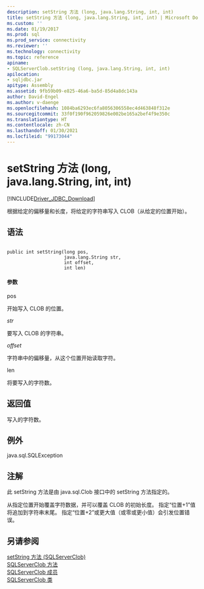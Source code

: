 ```yaml
---
description: setString 方法 (long, java.lang.String, int, int)
title: setString 方法 (long, java.lang.String, int, int) | Microsoft Docs
ms.custom: ''
ms.date: 01/19/2017
ms.prod: sql
ms.prod_service: connectivity
ms.reviewer: ''
ms.technology: connectivity
ms.topic: reference
apiname:
- SQLServerClob.setString (long, java.lang.String, int, int)
apilocation:
- sqljdbc.jar
apitype: Assembly
ms.assetid: 9fb59b09-e825-46a6-ba5d-85d4a8dc143a
author: David-Engel
ms.author: v-daenge
ms.openlocfilehash: 1084ba6293ec6fa8056306558ec4d463848f312e
ms.sourcegitcommit: 33f0f190f962059826e002be165a2bef4f9e350c
ms.translationtype: HT
ms.contentlocale: zh-CN
ms.lasthandoff: 01/30/2021
ms.locfileid: "99173044"
---
```

# <a name="setstring-method-long-javalangstring-int-int"></a>setString 方法 (long, java.lang.String, int, int)
[!INCLUDE[Driver_JDBC_Download](../../../includes/driver_jdbc_download.md)]

  根据给定的偏移量和长度，将给定的字符串写入 CLOB（从给定的位置开始）。  
  
## <a name="syntax"></a>语法  
  
```  
  
public int setString(long pos,  
                     java.lang.String str,  
                     int offset,  
                     int len)  
```  
  
#### <a name="parameters"></a>参数  
 pos  
  
 开始写入 CLOB 的位置。  
  
 *str*  
  
 要写入 CLOB 的字符串。  
  
 *offset*  
  
 字符串中的偏移量，从这个位置开始读取字符。  
  
 len  
  
 将要写入的字符数。  
  
## <a name="return-value"></a>返回值  
 写入的字符数。  
  
## <a name="exceptions"></a>例外  
 java.sql.SQLException  
  
## <a name="remarks"></a>注解  
 此 setString 方法是由 java.sql.Clob 接口中的 setString 方法指定的。  
  
 从指定位置开始覆盖字符数据，并可以覆盖 CLOB 的初始长度。 指定“位置+1”值将追加到字符串末尾。 指定“位置+2”或更大值（或零或更小值）会引发位置错误。  
  
## <a name="see-also"></a>另请参阅  
 [setString 方法 (SQLServerClob)](../../../connect/jdbc/reference/setstring-method-sqlserverclob.md)   
 [SQLServerClob 方法](../../../connect/jdbc/reference/sqlserverclob-methods.md)   
 [SQLServerClob 成员](../../../connect/jdbc/reference/sqlserverclob-members.md)   
 [SQLServerClob 类](../../../connect/jdbc/reference/sqlserverclob-class.md)  
  
  
